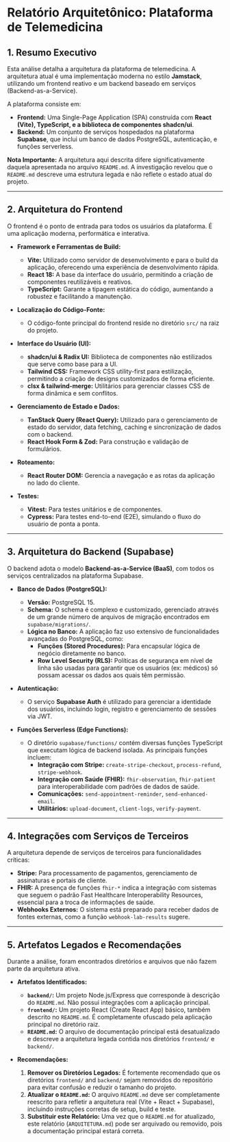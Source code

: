# Relatório Arquitetônico: Plataforma de Telemedicina

## 1. Resumo Executivo

Esta análise detalha a arquitetura da plataforma de telemedicina. A arquitetura atual é uma implementação moderna no estilo **Jamstack**, utilizando um frontend reativo e um backend baseado em serviços (Backend-as-a-Service).

A plataforma consiste em:
- **Frontend:** Uma Single-Page Application (SPA) construída com **React (Vite), TypeScript, e a biblioteca de componentes shadcn/ui**.
- **Backend:** Um conjunto de serviços hospedados na plataforma **Supabase**, que inclui um banco de dados PostgreSQL, autenticação, e funções serverless.

**Nota Importante:** A arquitetura aqui descrita difere significativamente daquela apresentada no arquivo `README.md`. A investigação revelou que o `README.md` descreve uma estrutura legada e não reflete o estado atual do projeto.

---

## 2. Arquitetura do Frontend

O frontend é o ponto de entrada para todos os usuários da plataforma. É uma aplicação moderna, performática e interativa.

- **Framework e Ferramentas de Build:**
  - **Vite:** Utilizado como servidor de desenvolvimento e para o build da aplicação, oferecendo uma experiência de desenvolvimento rápida.
  - **React 18:** A base da interface do usuário, permitindo a criação de componentes reutilizáveis e reativos.
  - **TypeScript:** Garante a tipagem estática do código, aumentando a robustez e facilitando a manutenção.

- **Localização do Código-Fonte:**
  - O código-fonte principal do frontend reside no diretório `src/` na raiz do projeto.

- **Interface do Usuário (UI):**
  - **shadcn/ui & Radix UI:** Biblioteca de componentes não estilizados que serve como base para a UI.
  - **Tailwind CSS:** Framework CSS utility-first para estilização, permitindo a criação de designs customizados de forma eficiente.
  - **clsx & tailwind-merge:** Utilitários para gerenciar classes CSS de forma dinâmica e sem conflitos.

- **Gerenciamento de Estado e Dados:**
  - **TanStack Query (React Query):** Utilizado para o gerenciamento de estado do servidor, data fetching, caching e sincronização de dados com o backend.
  - **React Hook Form & Zod:** Para construção e validação de formulários.

- **Roteamento:**
  - **React Router DOM:** Gerencia a navegação e as rotas da aplicação no lado do cliente.

- **Testes:**
  - **Vitest:** Para testes unitários e de componentes.
  - **Cypress:** Para testes end-to-end (E2E), simulando o fluxo do usuário de ponta a ponta.

---

## 3. Arquitetura do Backend (Supabase)

O backend adota o modelo **Backend-as-a-Service (BaaS)**, com todos os serviços centralizados na plataforma Supabase.

- **Banco de Dados (PostgreSQL):**
  - **Versão:** PostgreSQL 15.
  - **Schema:** O schema é complexo e customizado, gerenciado através de um grande número de arquivos de migração encontrados em `supabase/migrations/`.
  - **Lógica no Banco:** A aplicação faz uso extensivo de funcionalidades avançadas do PostgreSQL, como:
    - **Funções (Stored Procedures):** Para encapsular lógica de negócio diretamente no banco.
    - **Row Level Security (RLS):** Políticas de segurança em nível de linha são usadas para garantir que os usuários (ex: médicos) só possam acessar os dados aos quais têm permissão.

- **Autenticação:**
  - O serviço **Supabase Auth** é utilizado para gerenciar a identidade dos usuários, incluindo login, registro e gerenciamento de sessões via JWT.

- **Funções Serverless (Edge Functions):**
  - O diretório `supabase/functions/` contém diversas funções TypeScript que executam lógica de backend isolada. As principais funções incluem:
    - **Integração com Stripe:** `create-stripe-checkout`, `process-refund`, `stripe-webhook`.
    - **Integração com Saúde (FHIR):** `fhir-observation`, `fhir-patient` para interoperabilidade com padrões de dados de saúde.
    - **Comunicações:** `send-appointment-reminder`, `send-enhanced-email`.
    - **Utilitários:** `upload-document`, `client-logs`, `verify-payment`.

---

## 4. Integrações com Serviços de Terceiros

A arquitetura depende de serviços de terceiros para funcionalidades críticas:

- **Stripe:** Para processamento de pagamentos, gerenciamento de assinaturas e portais de cliente.
- **FHIR:** A presença de funções `fhir-*` indica a integração com sistemas que seguem o padrão Fast Healthcare Interoperability Resources, essencial para a troca de informações de saúde.
- **Webhooks Externos:** O sistema está preparado para receber dados de fontes externas, como a função `webhook-lab-results` sugere.

---

## 5. Artefatos Legados e Recomendações

Durante a análise, foram encontrados diretórios e arquivos que não fazem parte da arquitetura ativa.

- **Artefatos Identificados:**
  - **`backend/`:** Um projeto Node.js/Express que corresponde à descrição do `README.md`. Não possui integrações com a aplicação principal.
  - **`frontend/`:** Um projeto React (Create React App) básico, também descrito no `README.md`. É completamente ofuscado pela aplicação principal no diretório raiz.
  - **`README.md`:** O arquivo de documentação principal está desatualizado e descreve a arquitetura legada contida nos diretórios `frontend/` e `backend/`.

- **Recomendações:**
  1.  **Remover os Diretórios Legados:** É fortemente recomendado que os diretórios `frontend/` and `backend/` sejam removidos do repositório para evitar confusão e reduzir o tamanho do projeto.
  2.  **Atualizar o `README.md`:** O arquivo `README.md` deve ser completamente reescrito para refletir a arquitetura real (Vite + React + Supabase), incluindo instruções corretas de setup, build e teste.
  3.  **Substituir este Relatório:** Uma vez que o `README.md` for atualizado, este relatório (`ARQUITETURA.md`) pode ser arquivado ou removido, pois a documentação principal estará correta.
